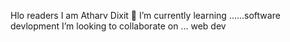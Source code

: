 Hlo readers I am Atharv Dixit 
🌱 I’m currently learning ......software devlopment
I’m looking to collaborate on ... web dev



